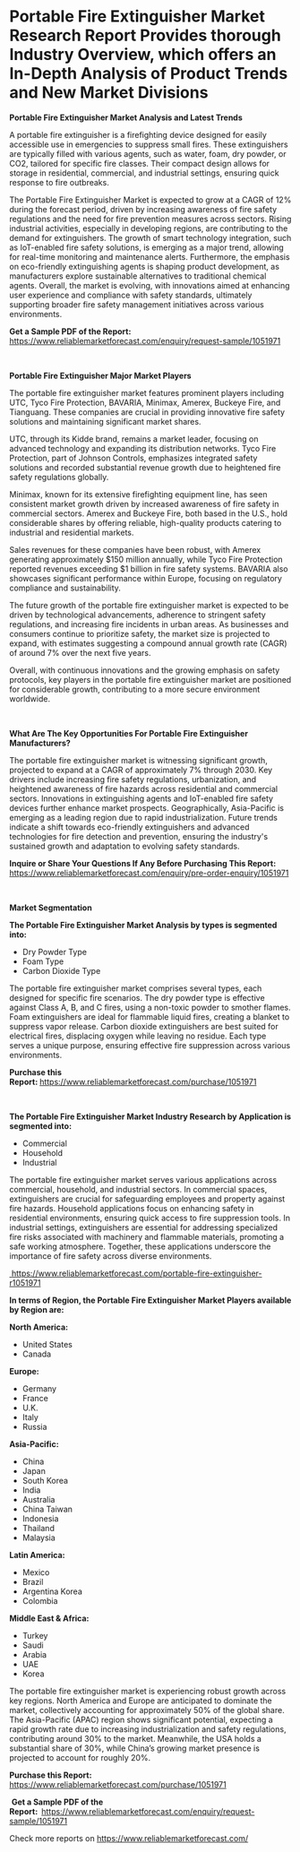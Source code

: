 <p><h1>Portable Fire Extinguisher Market Research Report Provides thorough Industry Overview, which offers an In-Depth Analysis of Product Trends and New Market Divisions</h1></p><p><strong>Portable Fire Extinguisher Market Analysis and Latest Trends</strong></p>
<p><p>A portable fire extinguisher is a firefighting device designed for easily accessible use in emergencies to suppress small fires. These extinguishers are typically filled with various agents, such as water, foam, dry powder, or CO2, tailored for specific fire classes. Their compact design allows for storage in residential, commercial, and industrial settings, ensuring quick response to fire outbreaks.</p><p>The Portable Fire Extinguisher Market is expected to grow at a CAGR of 12% during the forecast period, driven by increasing awareness of fire safety regulations and the need for fire prevention measures across sectors. Rising industrial activities, especially in developing regions, are contributing to the demand for extinguishers. The growth of smart technology integration, such as IoT-enabled fire safety solutions, is emerging as a major trend, allowing for real-time monitoring and maintenance alerts. Furthermore, the emphasis on eco-friendly extinguishing agents is shaping product development, as manufacturers explore sustainable alternatives to traditional chemical agents. Overall, the market is evolving, with innovations aimed at enhancing user experience and compliance with safety standards, ultimately supporting broader fire safety management initiatives across various environments.</p></p>
<p><strong>Get a Sample PDF of the Report:&nbsp;</strong> <a href="https://www.reliablemarketforecast.com/enquiry/request-sample/1051971?utm_campaign=2274&utm_medium=2&utm_source=Github&utm_content=ia&utm_term=05022025&utm_id=portable-fire-extinguisher">https://www.reliablemarketforecast.com/enquiry/request-sample/1051971</a></p>
<p>&nbsp;</p>
<p><strong>Portable Fire Extinguisher Major Market Players</strong></p>
<p><p>The portable fire extinguisher market features prominent players including UTC, Tyco Fire Protection, BAVARIA, Minimax, Amerex, Buckeye Fire, and Tianguang. These companies are crucial in providing innovative fire safety solutions and maintaining significant market shares.</p><p>UTC, through its Kidde brand, remains a market leader, focusing on advanced technology and expanding its distribution networks. Tyco Fire Protection, part of Johnson Controls, emphasizes integrated safety solutions and recorded substantial revenue growth due to heightened fire safety regulations globally.</p><p>Minimax, known for its extensive firefighting equipment line, has seen consistent market growth driven by increased awareness of fire safety in commercial sectors. Amerex and Buckeye Fire, both based in the U.S., hold considerable shares by offering reliable, high-quality products catering to industrial and residential markets.</p><p>Sales revenues for these companies have been robust, with Amerex generating approximately $150 million annually, while Tyco Fire Protection reported revenues exceeding $1 billion in fire safety systems. BAVARIA also showcases significant performance within Europe, focusing on regulatory compliance and sustainability.</p><p>The future growth of the portable fire extinguisher market is expected to be driven by technological advancements, adherence to stringent safety regulations, and increasing fire incidents in urban areas. As businesses and consumers continue to prioritize safety, the market size is projected to expand, with estimates suggesting a compound annual growth rate (CAGR) of around 7% over the next five years.</p><p>Overall, with continuous innovations and the growing emphasis on safety protocols, key players in the portable fire extinguisher market are positioned for considerable growth, contributing to a more secure environment worldwide.</p></p>
<p>&nbsp;</p>
<p><strong>What Are The Key Opportunities For Portable Fire Extinguisher Manufacturers?</strong></p>
<p><p>The portable fire extinguisher market is witnessing significant growth, projected to expand at a CAGR of approximately 7% through 2030. Key drivers include increasing fire safety regulations, urbanization, and heightened awareness of fire hazards across residential and commercial sectors. Innovations in extinguishing agents and IoT-enabled fire safety devices further enhance market prospects. Geographically, Asia-Pacific is emerging as a leading region due to rapid industrialization. Future trends indicate a shift towards eco-friendly extinguishers and advanced technologies for fire detection and prevention, ensuring the industry's sustained growth and adaptation to evolving safety standards.</p></p>
<p><strong>Inquire or Share Your Questions If Any Before Purchasing This Report:</strong> <a href="https://www.reliablemarketforecast.com/enquiry/pre-order-enquiry/1051971?utm_campaign=2274&utm_medium=2&utm_source=Github&utm_content=ia&utm_term=05022025&utm_id=portable-fire-extinguisher">https://www.reliablemarketforecast.com/enquiry/pre-order-enquiry/1051971</a></p>
<p>&nbsp;</p>
<p><strong>Market Segmentation</strong></p>
<p><strong>The Portable Fire Extinguisher Market Analysis by types is segmented into:</strong></p>
<p><ul><li>Dry Powder Type</li><li>Foam Type</li><li>Carbon Dioxide Type</li></ul></p>
<p><p>The portable fire extinguisher market comprises several types, each designed for specific fire scenarios. The dry powder type is effective against Class A, B, and C fires, using a non-toxic powder to smother flames. Foam extinguishers are ideal for flammable liquid fires, creating a blanket to suppress vapor release. Carbon dioxide extinguishers are best suited for electrical fires, displacing oxygen while leaving no residue. Each type serves a unique purpose, ensuring effective fire suppression across various environments.</p></p>
<p><strong>Purchase this Report:&nbsp;</strong><a href="https://www.reliablemarketforecast.com/purchase/1051971?utm_campaign=2274&utm_medium=2&utm_source=Github&utm_content=ia&utm_term=05022025&utm_id=portable-fire-extinguisher">https://www.reliablemarketforecast.com/purchase/1051971</a></p>
<p>&nbsp;</p>
<p><strong>The Portable Fire Extinguisher Market Industry Research by Application is segmented into:</strong></p>
<p><ul><li>Commercial</li><li>Household</li><li>Industrial</li></ul></p>
<p><p>The portable fire extinguisher market serves various applications across commercial, household, and industrial sectors. In commercial spaces, extinguishers are crucial for safeguarding employees and property against fire hazards. Household applications focus on enhancing safety in residential environments, ensuring quick access to fire suppression tools. In industrial settings, extinguishers are essential for addressing specialized fire risks associated with machinery and flammable materials, promoting a safe working atmosphere. Together, these applications underscore the importance of fire safety across diverse environments.</p></p>
<p><a href="https://www.reliablemarketforecast.com/portable-fire-extinguisher-r1051971?utm_campaign=2274&utm_medium=2&utm_source=Github&utm_content=ia&utm_term=05022025&utm_id=portable-fire-extinguisher">&nbsp;https://www.reliablemarketforecast.com/portable-fire-extinguisher-r1051971</a></p>
<p><strong>In terms of Region, the Portable Fire Extinguisher Market Players available by Region are:</strong></p>
<p>
    <p> <strong> North America: </strong>
        <ul>
            <li>United States</li>
            <li>Canada</li>
        </ul>
        </p> 
    <p> <strong> Europe: </strong>
        <ul>
            <li>Germany</li>
            <li>France</li>
            <li>U.K.</li>
            <li>Italy</li>
            <li>Russia</li>
        </ul>
        </p> 
    <p> <strong> Asia-Pacific: </strong>
        <ul>
            <li>China</li>
            <li>Japan</li>
            <li>South Korea</li>
            <li>India</li>
            <li>Australia</li>
            <li>China Taiwan</li>
            <li>Indonesia</li>
            <li>Thailand</li>
            <li>Malaysia</li>
        </ul>
        </p> 
    <p> <strong> Latin America: </strong>
        <ul>
            <li>Mexico</li>
            <li>Brazil</li>
            <li>Argentina Korea</li>
            <li>Colombia</li>
        </ul>
        </p> 
    <p> <strong> Middle East & Africa: </strong>
        <ul>
            <li>Turkey</li>
            <li>Saudi</li>
            <li>Arabia</li>
            <li>UAE</li>
            <li>Korea</li>
        </ul>
    </p>
    </p>
<p><p>The portable fire extinguisher market is experiencing robust growth across key regions. North America and Europe are anticipated to dominate the market, collectively accounting for approximately 50% of the global share. The Asia-Pacific (APAC) region shows significant potential, expecting a rapid growth rate due to increasing industrialization and safety regulations, contributing around 30% to the market. Meanwhile, the USA holds a substantial share of 30%, while China’s growing market presence is projected to account for roughly 20%.</p></p>
<p><strong>Purchase this Report: </strong><a href="https://www.reliablemarketforecast.com/purchase/1051971?utm_campaign=2274&utm_medium=2&utm_source=Github&utm_content=ia&utm_term=05022025&utm_id=portable-fire-extinguisher">https://www.reliablemarketforecast.com/purchase/1051971</a></p>
<p>&nbsp;<strong>Get a Sample PDF of the Report:&nbsp;&nbsp;</strong><a href="https://www.reliablemarketforecast.com/enquiry/request-sample/1051971?utm_campaign=2274&utm_medium=2&utm_source=Github&utm_content=ia&utm_term=05022025&utm_id=portable-fire-extinguisher">https://www.reliablemarketforecast.com/enquiry/request-sample/1051971</a></p>
<p><strong></strong></p>
<p>Check more reports on <a href="https://www.reliablemarketforecast.com/?utm_campaign=2274&utm_medium=2&utm_source=Github&utm_content=ia&utm_term=05022025&utm_id=portable-fire-extinguisher">https://www.reliablemarketforecast.com/</a></p>